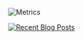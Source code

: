![Metrics](https://api.hoshi.tech/metrics/yyuueexxiinngg?template=classic&isocalendar=1&languages=1&stargazers=1&lines=1&traffic=1&isocalendar.duration=full-year&languages.limit=8&languages.sections=most-used&languages.colors=github&languages.threshold=0%25&languages.indepth=false&languages.analysis.timeout=15&languages.categories=markup%2C%20programming&languages.recent.categories=markup%2C%20programming&languages.recent.load=300&languages.recent.days=14)
<p align="left">
  <a href="https://blog.hoshi.tech/" target="_blank">
    <img src="https://metrics.lecoq.io/yyuueexxiinngg?template=classic&base.header=0&base.activity=0&base.community=0&base.repositories=0&base.metadata=0&rss=1&rss.source=https%3A%2F%2Fblog.hoshi.tech%2Ffeed&rss.limit=4" alt="Recent Blog Posts"></img>
  </a>
</p>

